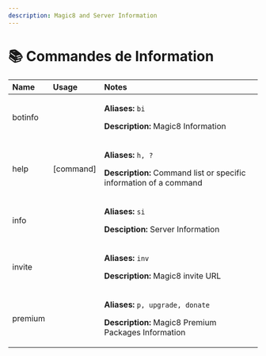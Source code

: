 ```yaml
---
description: Magic8 and Server Information
---
```


# 📚 Commandes de Information

<table>
  <thead>
    <tr>
      <th style="text-align:left">Name</th>
      <th style="text-align:left">Usage</th>
      <th style="text-align:left">Notes</th>
    </tr>
  </thead>
  <tbody>
    <tr>
      <td style="text-align:left">botinfo</td>
      <td style="text-align:left"></td>
      <td style="text-align:left">
        <p><b>Aliases:</b>  <code>bi</code>
        </p>
        <p><b>Description:</b> Magic8 Information</p>
      </td>
    </tr>
    <tr>
      <td style="text-align:left">help</td>
      <td style="text-align:left">[command]</td>
      <td style="text-align:left">
        <p><b>Aliases:</b>  <code>h, ?</code>
        </p>
        <p><b>Description:</b> Command list or specific information of a command</p>
      </td>
    </tr>
    <tr>
      <td style="text-align:left">info</td>
      <td style="text-align:left"></td>
      <td style="text-align:left">
        <p><b>Aliases:</b>  <code>si</code>
        </p>
        <p><b>Desciption:</b> Server Information</p>
      </td>
    </tr>
    <tr>
      <td style="text-align:left">invite</td>
      <td style="text-align:left"></td>
      <td style="text-align:left">
        <p><b>Aliases:</b>  <code>inv</code>
        </p>
        <p><b>Description:</b> Magic8 invite URL</p>
      </td>
    </tr>
    <tr>
      <td style="text-align:left">premium</td>
      <td style="text-align:left"></td>
      <td style="text-align:left">
        <p><b>Aliases:</b>  <code>p, upgrade, donate</code>
        </p>
        <p><b>Description:</b> Magic8 Premium Packages Information</p>
      </td>
    </tr>
  </tbody>
</table>

